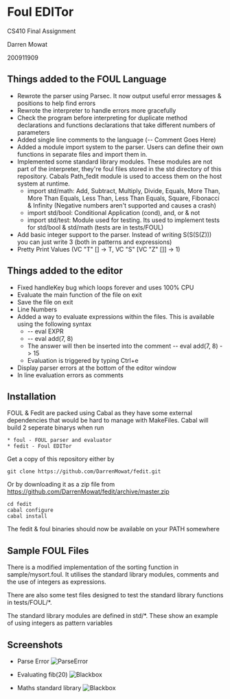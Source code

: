 # Foul EDITor

CS410 Final Assignment

Darren Mowat

200911909

## Things added to the FOUL Language

* Rewrote the parser using Parsec. It now output useful error messages & positions to help find errors
* Rewrote the interpreter to handle errors more gracefully
* Check the program before interpreting for duplicate method declarations and functions declarations that take different numbers of parameters
* Added single line comments to the language (-- Comment Goes Here)
* Added a module import system to the parser. Users can define their own functions in separate files and import them in.
* Implemented some standard library modules. These modules are not part of the interpreter, they're foul files stored in the std directory of this repository. Cabals Path_fedit module is used to access them on the host system at runtime. 
	* import std/math: Add, Subtract, Multiply, Divide, Equals, More Than, More Than Equals, Less Than, Less Than Equals, Square, Fibonacci & Infinity (Negative numbers aren't supported and causes a crash)
	* import std/bool: Conditional Application (cond), and, or & not
	* import std/test: Module used for testing. Its used to implement tests for std/bool & std/math (tests are in tests/FOUL)
* Add basic integer support to the parser. Instead of writing S(S(S(Z))) you can just write 3 (both in patterns and expressions)
* Pretty Print Values (VC "T" [] -> T, VC "S" [VC "Z" []] -> 1)

## Things added to the editor

* Fixed handleKey bug which loops forever and uses 100% CPU
* Evaluate the main function of the file on exit
* Save the file on exit
* Line Numbers
* Added a way to evaluate expressions within the files. This is available using the following syntax
    * -- eval EXPR
    * -- eval add(7, 8)
    * The answer will then be inserted into the comment -- eval add(7, 8) -> 15
    * Evaluation is triggered by typing Ctrl+e
* Display parser errors at the bottom of the editor window
* In line evaluation errors as comments

## Installation

FOUL & Fedit are packed using Cabal as they have some external dependencies that would be hard to manage with MakeFiles.
Cabal will build 2 seperate binarys when run

    * foul - FOUL parser and evaluator
    * fedit - Foul EDITor 

Get a copy of this repository either by 

    git clone https://github.com/DarrenMowat/fedit.git
    
Or by downloading it as a zip file from https://github.com/DarrenMowat/fedit/archive/master.zip

    cd fedit
    cabal configure
    cabal install
   
The fedit & foul binaries should now be available on your PATH somewhere 

## Sample FOUL Files

There is a modified implementation of the sorting function in sample/mysort.foul. 
It utilises the standard library modules, comments and the use of integers as expressions.

There are also some test files designed to test the standard library functions in tests/FOUL/*.

The standard library modules are defined in std/*. These show an example of using integers as pattern variables

## Screenshots

* Parse Error
![ParseError](https://raw.github.com/DarrenMowat/fedit/master/web-doc/perror.png)

* Evaluating fib(20)
![Blackbox](https://raw.github.com/DarrenMowat/fedit/master/doc/eval.png)

* Maths standard library
![Blackbox](https://raw.github.com/DarrenMowat/fedit/master/doc/mathandstuff.png)








